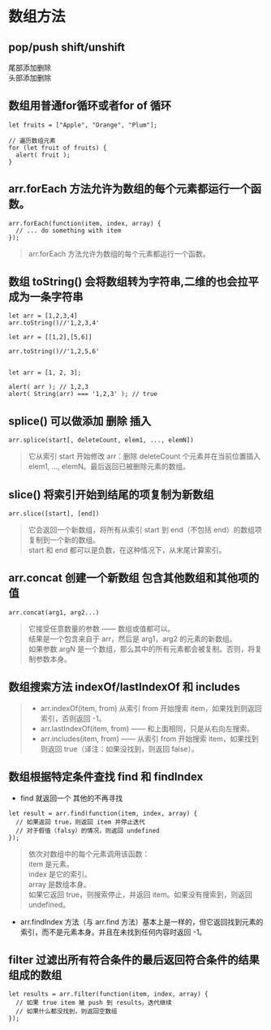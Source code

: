 # 数组方法

## pop/push  shift/unshift
尾部添加删除  
头部添加删除  

## 数组用普通for循环或者for of 循环
```
let fruits = ["Apple", "Orange", "Plum"];

// 遍历数组元素
for (let fruit of fruits) {
  alert( fruit );
}
```
## arr.forEach 方法允许为数组的每个元素都运行一个函数。
```
arr.forEach(function(item, index, array) {
  // ... do something with item
});
```
>arr.forEach 方法允许为数组的每个元素都运行一个函数。
## 数组 toString() 会将数组转为字符串,二维的也会拉平成为一条字符串
```
let arr = [1,2,3,4]
arr.toString()//'1,2,3,4'

let arr = [[1,2],[5,6]]

arr.toString()//'1,2,5,6'


let arr = [1, 2, 3];

alert( arr ); // 1,2,3
alert( String(arr) === '1,2,3' ); // true

```
## splice() 可以做添加 删除 插入
```
arr.splice(start[, deleteCount, elem1, ..., elemN])
```
> 它从索引 start 开始修改 arr：删除 deleteCount 个元素并在当前位置插入 elem1, ..., elemN。最后返回已被删除元素的数组。
## slice() 将索引开始到结尾的项复制为新数组
```
arr.slice([start], [end])
```
>它会返回一个新数组，将所有从索引 start 到 end（不包括 end）的数组项复制到一个新的数组。   
start 和 end 都可以是负数，在这种情况下，从末尾计算索引。
## arr.concat  创建一个新数组 包含其他数组和其他项的值
```
arr.concat(arg1, arg2...)
```
>它接受任意数量的参数 —— 数组或值都可以。  
结果是一个包含来自于 arr，然后是 arg1，arg2 的元素的新数组。  
如果参数 argN 是一个数组，那么其中的所有元素都会被复制。否则，将复制参数本身。

## 数组搜索方法 indexOf/lastIndexOf 和 includes
> * arr.indexOf(item, from) 从索引 from 开始搜索 item，如果找到则返回索引，否则返回 -1。  
> * arr.lastIndexOf(item, from) —— 和上面相同，只是从右向左搜索。  
> * arr.includes(item, from) —— 从索引 from 开始搜索 item，如果找到则返回 true（译注：如果没找到，则返回 false）。

## 数组根据特定条件查找 find 和 findIndex
* find 就返回一个 其他的不再寻找
```
let result = arr.find(function(item, index, array) {
  // 如果返回 true，则返回 item 并停止迭代
  // 对于假值（falsy）的情况，则返回 undefined
});
```
>依次对数组中的每个元素调用该函数：  
item 是元素。  
index 是它的索引。  
array 是数组本身。  
如果它返回 true，则搜索停止，并返回 item。如果没有搜索到，则返回 undefined。

* arr.findIndex 方法（与 arr.find 方法）基本上是一样的，但它返回找到元素的索引，而不是元素本身。并且在未找到任何内容时返回 -1。

## filter 过滤出所有符合条件的最后返回符合条件的结果组成的数组
```
let results = arr.filter(function(item, index, array) {
  // 如果 true item 被 push 到 results，迭代继续
  // 如果什么都没找到，则返回空数组
});
```
